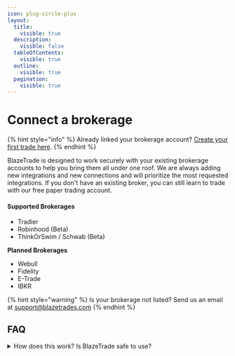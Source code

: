 ```yaml
---
icon: plug-circle-plus
layout:
  title:
    visible: true
  description:
    visible: false
  tableOfContents:
    visible: true
  outline:
    visible: true
  pagination:
    visible: true
---
```


# Connect a brokerage

{% hint style="info" %}
Already linked your brokerage account? [Create your first trade here](quickstart.md).
{% endhint %}

BlazeTrade is designed to work securely with your existing brokerage accounts to help you bring them all under one roof. We are always adding new integrations and new connections and will prioritize the most requested integrations. If you don't have an existing broker, you can still learn to trade with our free paper trading account.

#### Supported Brokerages

* Tradier
* Robinhood (Beta)
* ThinkOrSwim / Schwab (Beta)

**Planned Brokerages**

* Webull
* Fidelity
* E-Trade
* IBKR

{% hint style="warning" %}
Is your brokerage not listed? Send us an email at support@blazetrades.com
{% endhint %}

## FAQ

<details>

<summary>How does this work? Is BlazeTrade safe to use?</summary>

Yes, BlazeTrade brokerage integrations are well-used and battle tested. We personally use and depend on the BlazeTrade platform everyday for our own trading.

BlazeTrade will leverage existing APIs provided by your brokerage to connect your existing trading account. While our implementation may differ from partner to partner, we prioritize using secure approaches utilizing technology like OAuth and SSL encryption.

</details>

